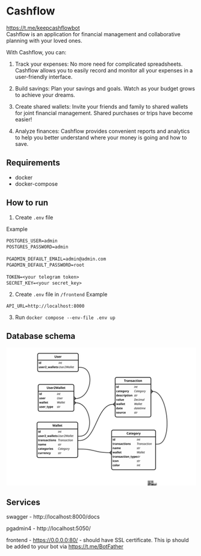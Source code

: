 # Cashflow
https://t.me/keepcashflowbot  
Cashflow is an application for financial management and collaborative planning with your loved ones. 

With Cashflow, you can:

1. Track your expenses: No more need for complicated spreadsheets. Cashflow allows you to easily record and monitor all your expenses in a user-friendly interface.

2. Build savings: Plan your savings and goals. Watch as your budget grows to achieve your dreams.

3. Create shared wallets: Invite your friends and family to shared wallets for joint financial management. Shared purchases or trips have become easier!

4. Analyze finances: Cashflow provides convenient reports and analytics to help you better understand where your money is going and how to save.

## Requirements

- docker
- docker-compose

## How to run


1. Create ```.env``` file

Example
```
POSTGRES_USER=admin
POSTGRES_PASSWORD=admin

PGADMIN_DEFAULT_EMAIL=admin@admin.com
PGADMIN_DEFAULT_PASSWORD=root

TOKEN=<your telegram token>
SECRET_KEY=<your secret_key>
```

2. Create ```.env``` file in `/frontend`
Example
```
API_URL=http://localhost:8000
```

3. Run ```docker compose --env-file .env up```

## Database schema

![schema](schema.svg)

## Services

swagger - http://localhost:8000/docs

pgadmin4 - http://localhost:5050/

frontend - https://0.0.0.0:80/ - should have SSL certificate. This ip should be added to your bot via https://t.me/BotFather 
